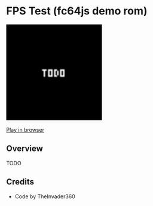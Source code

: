 # FPS Test (fc64js demo rom)

[<img src="https://raw.githubusercontent.com/TheInvader360/fc64js/main/rom/demo/fps-test/docs/demo.gif" width="256"/>](https://theinvader360.github.io/fc64js/rom/demo/fps-test/)

[Play in browser](https://theinvader360.github.io/fc64js/rom/demo/fps-test/)

## Overview

TODO

## Credits

* Code by TheInvader360
